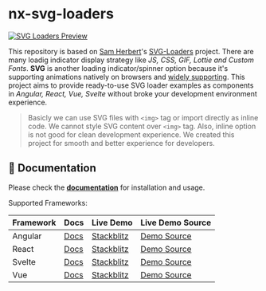 # nx-svg-loaders

[![SVG Loaders Preview](https://github.com/ngeenx/nx-svg-loaders/blob/main/docs/static/img/nx-svg-loaders-preview.gif?raw=true)](https://ngeenx.github.io/nx-svg-loaders/)

This repository is based on [Sam Herbert](https://github.com/SamHerbert)'s [SVG-Loaders](https://github.com/SamHerbert/SVG-Loaders) project. There are many loadig indicator display strategy like *JS, CSS, GIF, Lottie and Custom Fonts*. **SVG** is another loading indicator/spinner option because it's supporting animations natively on browsers and [widely supporting](https://caniuse.com/svg-smil). This project aims to provide ready-to-use SVG loader examples as components in *Angular, React, Vue, Svelte* without broke your development environment experience.

> Basicly we can use SVG files with `<img>` tag or import directly as inline code. We cannot style SVG content over `<img>` tag. Also, inline option is not good for clean development experience. We created this project for smooth and better experience for developers.

## 📄 Documentation

Please check the **[documentation](https://ngeenx.github.io/nx-svg-loaders/)** for installation and usage.

Supported Frameworks:

| Framework | Docs | Live Demo | Live Demo Source |
|---|---|---|---|
| Angular | [Docs](https://ngeenx.github.io/nx-svg-loaders/docs/category/angular) | [Stackblitz](https://stackblitz.com/edit/nx-angular-svg-loaders-demo) | [Demo Source](https://github.com/ngeenx/nx-angular-svg-loaders-demo) |
| React | [Docs](https://ngeenx.github.io/nx-svg-loaders/docs/category/react) | [Stackblitz](https://stackblitz.com/edit/nx-react-svg-loaders-demo) | [Demo Source](https://github.com/ngeenx/nx-react-svg-loaders-demo) |
| Svelte | [Docs](https://ngeenx.github.io/nx-svg-loaders/docs/category/svelte) | [Stackblitz](https://stackblitz.com/edit/nx-svelte-svg-loaders-demo) | [Demo Source](https://github.com/ngeenx/nx-svelte-svg-loaders-demo) |
| Vue | [Docs](https://ngeenx.github.io/nx-svg-loaders/docs/category/vue) | [Stackblitz](https://stackblitz.com/edit/nx-vue-svg-loaders-demo) | [Demo Source](https://github.com/ngeenx/nx-vue-svg-loaders-demo) |
